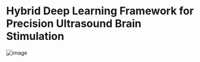 # Hybrid Deep Learning Framework for Precision Ultrasound Brain Stimulation

![image](https://github.com/user-attachments/assets/e7990cab-54d0-4327-9da9-1c0dfa688101)


